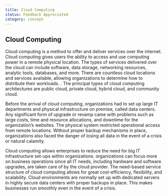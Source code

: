 ```yaml
---
title: Cloud Computing
status: Feedback Appreciated
category: concept
---
```

## Cloud Computing

Cloud computing is a method to offer and deliver services over the internet. Cloud computing gives users the ability to access and use computing power in a remote physical location. The types of services delivered over the cloud can include software, data storage, networking resources, analytic tools, databases, and more. There are countless cloud locations and services available, allowing organizations to determine how to distribute their workloads. . The principal types of cloud computing architectures are public cloud, private cloud, hybrid cloud, and community cloud.

Before the arrival of cloud computing, organizations had to set up large IT departments and physical infrastructure on premise, called data centers. Any significant form of upgrade or revamp came with problems such as large costs, time and resource allocations, and downtime for the organization’s websites. The physical system restricted operational access from remote locations. Without proper backup mechanisms in place, organizations also faced the danger of losing all data in the event of a crisis or natural calamity.

Cloud computing allows enterprises to reduce the need for big IT infrastructure set-ups within organizations. organizations can focus more on business operations since all IT needs, including hardware and software upgrades, are taken care of by the cloud provider. The need-based service structure of cloud computing allows for great cost-efficiency, flexibility, and scalability. Cloud environments are normally set up with dedicated servers in highly secure data centers with proper backups in place. This makes businesses run smoothly even in the event of a crisis. 

